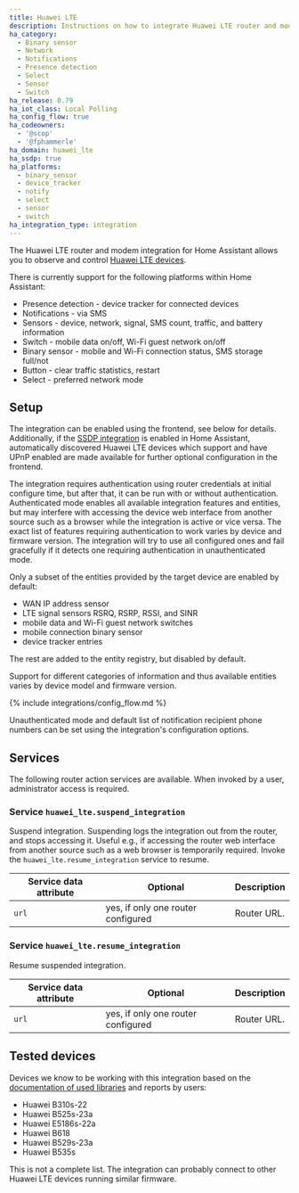 ```yaml
---
title: Huawei LTE
description: Instructions on how to integrate Huawei LTE router and modem devices with Home Assistant.
ha_category:
  - Binary sensor
  - Network
  - Notifications
  - Presence detection
  - Select
  - Sensor
  - Switch
ha_release: 0.79
ha_iot_class: Local Polling
ha_config_flow: true
ha_codeowners:
  - '@scop'
  - '@fphammerle'
ha_domain: huawei_lte
ha_ssdp: true
ha_platforms:
  - binary_sensor
  - device_tracker
  - notify
  - select
  - sensor
  - switch
ha_integration_type: integration
---
```


The Huawei LTE router and modem integration for Home Assistant allows you to observe and control [Huawei LTE devices](https://consumer.huawei.com/en/routers/).

There is currently support for the following platforms within Home Assistant:

- Presence detection - device tracker for connected devices
- Notifications - via SMS
- Sensors - device, network, signal, SMS count, traffic, and battery information
- Switch - mobile data on/off, Wi-Fi guest network on/off
- Binary sensor - mobile and Wi-Fi connection status, SMS storage full/not
- Button - clear traffic statistics, restart
- Select - preferred network mode

## Setup

The integration can be enabled using the frontend, see below for details.
Additionally, if the [SSDP integration](/integrations/ssdp) is
enabled in Home Assistant, automatically discovered Huawei LTE devices
which support and have UPnP enabled are made available for further
optional configuration in the frontend.

The integration requires authentication using router credentials at
initial configure time, but after that, it can be run with or without
authentication. Authenticated mode enables all available integration
features and entities, but may interfere with accessing the device web
interface from another source such as a browser while the integration
is active or vice versa. The exact list of features requiring
authentication to work varies by device and firmware version. The
integration will try to use all configured ones and fail gracefully if
it detects one requiring authentication in unauthenticated mode.

Only a subset of the entities provided by the target device are
enabled by default:

- WAN IP address sensor
- LTE signal sensors RSRQ, RSRP, RSSI, and SINR
- mobile data and Wi-Fi guest network switches
- mobile connection binary sensor
- device tracker entries

The rest are added to the entity registry, but disabled by default.

Support for different categories of information and thus available
entities varies by device model and firmware version.

{% include integrations/config_flow.md %}

Unauthenticated mode and default list of notification recipient phone
numbers can be set using the integration's configuration options.

## Services

The following router action services are available. When invoked by a user, administrator access is required.

### Service `huawei_lte.suspend_integration`

Suspend integration. Suspending logs the integration out from the router, and stops accessing it.
Useful e.g.,  if accessing the router web interface from another source such as a web browser is temporarily required.
Invoke the `huawei_lte.resume_integration` service to resume.

| Service data attribute | Optional | Description |
| ---------------------- | -------- | ----------- |
| `url`                  | yes, if only one router configured | Router URL. |

### Service `huawei_lte.resume_integration`

Resume suspended integration.

| Service data attribute | Optional | Description |
| ---------------------- | -------- | ----------- |
| `url`                  | yes, if only one router configured | Router URL. |

## Tested devices

Devices we know to be working with this integration based on the [documentation of used libraries](https://github.com/Salamek/huawei-lte-api/#huawei-lte-api) and reports by users:

- Huawei B310s-22
- Huawei B525s-23a
- Huawei E5186s-22a
- Huawei B618
- Huawei B529s-23a
- Huawei B535s

This is not a complete list. The integration can probably connect to other Huawei LTE devices running similar firmware.
